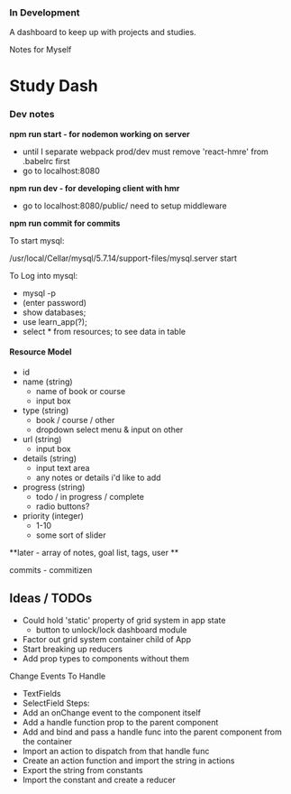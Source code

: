 ### In Development

A dashboard to keep up with projects and studies.


Notes for Myself

# Study Dash

### Dev notes

**npm run start - for nodemon working on server**
  - until I separate webpack prod/dev must remove 'react-hmre' from .babelrc first
  - go to localhost:8080

**npm run dev - for developing client with hmr**
  - go to localhost:8080/public/
need to setup middleware

**npm run commit for commits**

To start mysql:

/usr/local/Cellar/mysql/5.7.14/support-files/mysql.server start

To Log into mysql:

* mysql -p
* (enter password)
* show databases;
* use learn_app(?);
* select * from resources; to see data in table

#### Resource Model
- id
- name (string)
  - name of book or course
  - input box
- type (string)
  - book / course / other
  - dropdown select menu & input on other
- url (string)
  - input box
- details (string)
   - input text area
   - any notes or details i'd like to add
- progress (string)
  - todo / in progress / complete
  - radio buttons?
- priority (integer)
  - 1-10
  - some sort of slider

**later - array of notes, goal list, tags, user **

commits - commitizen

## Ideas / TODOs

- Could hold 'static' property of grid system in app state
     - button to unlock/lock dashboard module
- Factor out grid system container child of App
- Start breaking up reducers
- Add prop types to components without them

Change Events To Handle
  - TextFields
  - SelectField
Steps:
  - Add an onChange event to the component itself
  - Add a handle function prop to the parent component
  - Add and bind and pass a handle func into the parent component from the container
  - Import an action to dispatch from that handle func
  - Create an action function and import the string in actions
  - Export the string from constants
  - Import the constant and create a reducer
